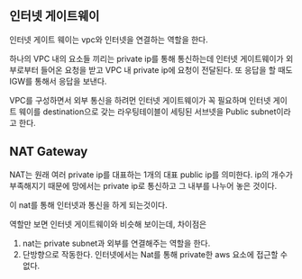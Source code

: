 ## 인터넷 게이트웨이
인터넷 게이트 웨이는 vpc와 인터넷을 연결하는 역할을 한다.

하나의 VPC 내의 요소들 끼리는 private ip를 통해 통신하는데 인터넷 게이트웨이가 외부로부터 들어온
요청을 받고 VPC 내 private ip에 요청이 전달된다. 또 응답을 할 때도 IGW를 통해서 응답을 보낸다.

VPC를 구성하면서 외부 통신을 하려먼 인터넷 게이트웨이가 꼭 필요하며 인터넷 게이트 웨이를
destination으로 갖는 라우팅테이블이 세팅된 서브넷을 Public subnet이라고 한다.

## NAT Gateway
NAT는 원래  여러 private ip를 대표하는 1개의 대표 public ip를 의미한다. ip의 개수가 부족해지기 때문에 망에서는
private ip로 통신하고 그 내부를 나누어 놓은 것이다.

이 nat를 통해 인터넷과 통신을 하게 되는것이다.

역할만 보면 인터넷 게이트웨이와 비슷해 보이는데, 차이점은

1. nat는 private subnet과 외부를 연결해주는 역할을 한다.
2. 단방향으로 작동한다. 인터넷에서는 Nat를 통해 private한 aws 요소에 접근할 수 없다.
